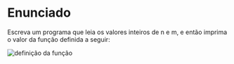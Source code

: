 # Enunciado

Escreva um programa que leia os valores inteiros de n e m, e então imprima o valor da função definida a seguir:

![definição da função](https://moodle.ufabc.edu.br/pluginfile.php/287266/mod_vpl/intro/Funcao.png)